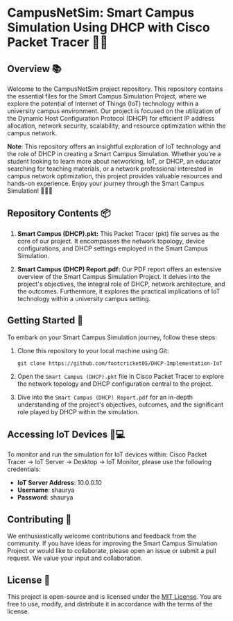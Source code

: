 # CampusNetSim: Smart Campus Simulation Using DHCP with Cisco Packet Tracer 🏫🌐

## Overview 📚

Welcome to the CampusNetSim project repository. This repository contains the essential files for the Smart Campus Simulation Project, where we explore the potential of Internet of Things (IoT) technology within a university campus environment. Our project is focused on the utilization of the Dynamic Host Configuration Protocol (DHCP) for efficient IP address allocation, network security, scalability, and resource optimization within the campus network.

**Note**: This repository offers an insightful exploration of IoT technology and the role of DHCP in creating a Smart Campus Simulation. Whether you're a student looking to learn more about networking, IoT, or DHCP, an educator searching for teaching materials, or a network professional interested in campus network optimization, this project provides valuable resources and hands-on experience. Enjoy your journey through the Smart Campus Simulation! 🏫🌐🚀

## Repository Contents 📦

1. **Smart Campus (DHCP).pkt:** This Packet Tracer (pkt) file serves as the core of our project. It encompasses the network topology, device configurations, and DHCP settings employed in the Smart Campus Simulation.

2. **Smart Campus (DHCP) Report.pdf:** Our PDF report offers an extensive overview of the Smart Campus Simulation Project. It delves into the project's objectives, the integral role of DHCP, network architecture, and the outcomes. Furthermore, it explores the practical implications of IoT technology within a university campus setting.

## Getting Started 🚀

To embark on your Smart Campus Simulation journey, follow these steps:

1. Clone this repository to your local machine using Git:
   ```
   git clone https://github.com/footcricket05/DHCP-Implementation-IoT
   ```

2. Open the `Smart Campus (DHCP).pkt` file in Cisco Packet Tracer to explore the network topology and DHCP configuration central to the project.

3. Dive into the `Smart Campus (DHCP) Report.pdf` for an in-depth understanding of the project's objectives, outcomes, and the significant role played by DHCP within the simulation.

## Accessing IoT Devices 📱💻

To monitor and run the simulation for IoT devices within: Cisco Packet Tracer -> IoT Server -> Desktop -> IoT Monitor, please use the following credentials:

- **IoT Server Address**: 10.0.0.10
- **Username**: shaurya
- **Password**: shaurya

## Contributing 🤝

We enthusiastically welcome contributions and feedback from the community. If you have ideas for improving the Smart Campus Simulation Project or would like to collaborate, please open an issue or submit a pull request. We value your input and collaboration.

## License 📜

This project is open-source and is licensed under the [MIT License](LICENSE). You are free to use, modify, and distribute it in accordance with the terms of the license.

